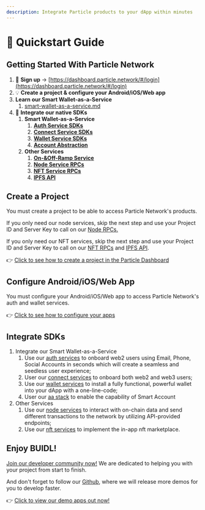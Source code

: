 ```yaml
---
description: Integrate Particle products to your dApp within minutes
---
```


# 🎯 Quickstart Guide

## Getting Started With Particle Network

1. :key: **Sign up** -> [https://dashboard.particle.network/#/login](https://dashboard.particle.network/#/login)
2. :bulb: **Create a project & configure your Android/iOS/Web app**
3. **Learn our Smart Wallet-as-a-Service**
   1. [smart-wallet-as-a-service.md](smart-wallet-as-a-service.md "mention")
4. :tada: **Integrate our native SDKs**
   1. **Smart Wallet-as-a-Service**
      1. [**Auth Service SDKs**](../developers/connect-service/sdks/)
      2. [**Connect Service SDKs**](../developers/connect-service/sdks/)
      3. [**Wallet Service SDKs**](../developers/wallet-service/sdks/)
      4. [**Account Abstraction**](../developers/account-abstraction/)
   2. **Other Services**
      1. [**On-\&Off-Ramp Service**](../developers/wallet-service/on-ramp.md)
      2. [**Node Service RPCs**](broken-reference/)
      3. [**NFT Service RPCs**](../developers/nft-service/)
      4. [**IPFS API**](../developers/node-service/ipfs-service.md)

## **Create a Project**

You must create a project to be able to access Particle Network's products.

If you only need our node services, skip the next step and use your Project ID and Server Key to call on our [Node RPCs.](../developers/node-service/)

If you only need our NFT services, skip the next step and use your Project ID and Server Key to call on our [NFT RPCs](../developers/nft-service/) and [IPFS API](../developers/node-service/ipfs-service.md).

👉 [Click to see how to create a project in the Particle Dashboard](dashboard/manage-projects.md)

## **Configure Android/iOS/Web App**

You must configure your Android/iOS/Web app to access Particle Network's auth and wallet services.

👉 [Click to see how to configure your apps](dashboard/manage-apps.md)

## Integrate SDKs

1. Integrate our Smart Wallet-as-a-Service
   1. Use our [auth services](../developers/node-service/authentication.md) to onboard web2 users using Email, Phone, Social Accounts in seconds which will create a seamless and seedless user experience;
   2. User our [connect services](../developers/connect-service/) to onboard both web2 and web3 users;
   3. Use our [wallet services](../developers/wallet-service/) to install a fully functional, powerful wallet into your dApp with a one-line-code;
   4. User our [aa stack](../developers/account-abstraction/) to enable the capability of Smart Account
2. Other Services
   1. Use our [node services](../developers/node-service/) to interact with on-chain data and send different transactions to the network by utilizing API-provided endpoints;
   2. Use our [nft services](../developers/nft-service/) to implement the in-app nft marketplace.

## **Enjoy BUIDL!**

[Join our developer community now!](https://discord.gg/2y44qr6CR2) We are dedicated to helping you with your project from start to finish.

And don't forget to follow our [Github](https://github.com/Particle-Network), where we will release more demos for you to develop faster.

👉 [Click to view our demo apps out now!](../developers/demo-applications/)
